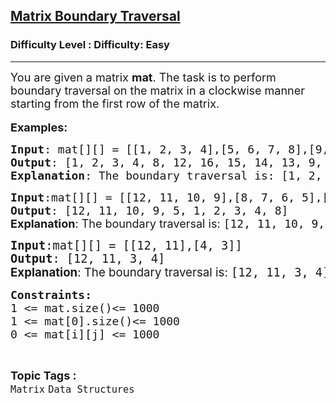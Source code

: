 <h2><a href="https://www.geeksforgeeks.org/problems/boundary-traversal-of-matrix-1587115620/1?page=1&category=Matrix&sortBy=submissions">Matrix Boundary Traversal</a></h2><h3>Difficulty Level : Difficulty: Easy</h3><hr><div class="problems_problem_content__Xm_eO"><p><span style="font-size: 18px;">You are given a matrix <strong>mat</strong>. The task is to perform boundary traversal on the matrix in a clockwise manner starting from the first row of the matrix. </span><br><br><span style="font-size: 18px;"><strong>Examples:</strong></span></p>
<pre><span style="font-size: 18px;"><strong>Input</strong>: mat[][] = [[1, 2, 3, 4],[5, 6, 7, 8],[9, 10, 11, 12],[13, 14, 15,16]]
<strong>Output</strong>: [1, 2, 3, 4, 8, 12, 16, 15, 14, 13, 9, 5]
<strong>Explanation</strong>: The boundary traversal is: [1, 2, 3, 4, 8, 12, 16, 15, 14, 13, 9, 5]
</span></pre>
<pre><span style="font-size: 18px;"><strong>Input</strong>:mat[][] = [[12, 11, 10, 9],[8, 7, 6, 5],[4, 3, 2, 1]]
<strong>Output</strong>: [12, 11, 10, 9, 5, 1, 2, 3, 4, 8]<br><strong style="font-family: -apple-system, BlinkMacSystemFont, 'Segoe UI', Roboto, Oxygen, Ubuntu, Cantarell, 'Open Sans', 'Helvetica Neue', sans-serif;">Explanation</strong><span style="font-family: -apple-system, BlinkMacSystemFont, 'Segoe UI', Roboto, Oxygen, Ubuntu, Cantarell, 'Open Sans', 'Helvetica Neue', sans-serif;">: The boundary traversal is: </span>[12, 11, 10, 9, 5, 1, 2, 3, 4, 8]</span></pre>
<pre><span style="font-size: 14pt;"><strong>Input</strong>:mat[][] = [[12, 11],[4, 3]]
<strong>Output</strong>: [12, 11, 3, 4]</span><br><span style="font-size: 14pt;"><strong style="font-family: -apple-system, BlinkMacSystemFont, 'Segoe UI', Roboto, Oxygen, Ubuntu, Cantarell, 'Open Sans', 'Helvetica Neue', sans-serif;">Explanation</strong><span style="font-family: -apple-system, BlinkMacSystemFont, 'Segoe UI', Roboto, Oxygen, Ubuntu, Cantarell, 'Open Sans', 'Helvetica Neue', sans-serif;">: The boundary traversal is: </span>[12, 11, 3, 4]</span></pre>
<pre><span style="font-size: 18px;"><strong>Constraints:</strong><br>1 &lt;= mat.size()&lt;= 1000<br></span><span style="font-size: 18px;">1 &lt;= mat[0].size()&lt;= 1000<br>0 &lt;= mat[i][j] &lt;= 1000</span></pre></div><br><p><span style=font-size:18px><strong>Topic Tags : </strong><br><code>Matrix</code>&nbsp;<code>Data Structures</code>&nbsp;
